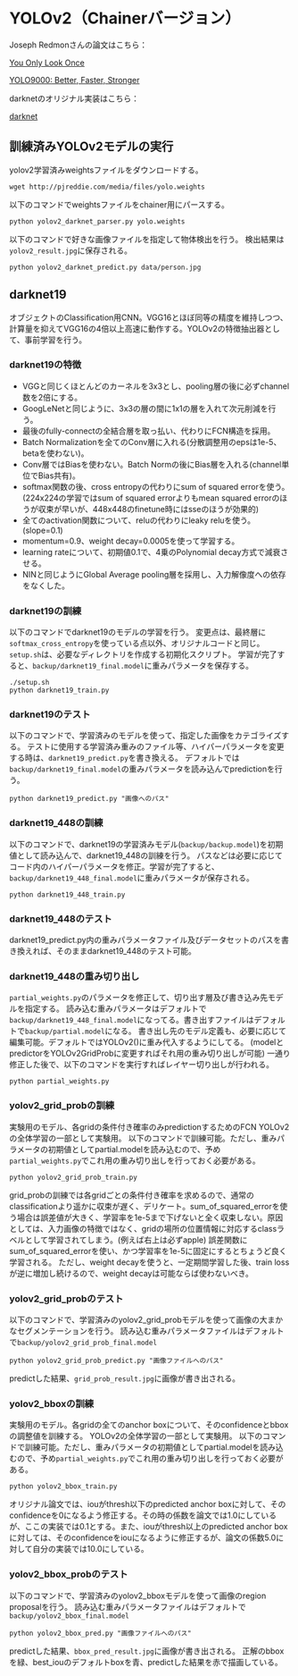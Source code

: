 # YOLOv2（Chainerバージョン）
Joseph Redmonさんの論文はこちら：

[You Only Look Once](https://arxiv.org/abs/1506.02640)

[YOLO9000: Better, Faster, Stronger](https://arxiv.org/abs/1612.08242)


darknetのオリジナル実装はこちら：

[darknet](http://pjreddie.com/)


## 訓練済みYOLOv2モデルの実行
yolov2学習済みweightsファイルをダウンロードする。

```
wget http://pjreddie.com/media/files/yolo.weights
```

以下のコマンドでweightsファイルをchainer用にパースする。

```
python yolov2_darknet_parser.py yolo.weights
```

以下のコマンドで好きな画像ファイルを指定して物体検出を行う。
検出結果は`yolov2_result.jpg`に保存される。

```
python yolov2_darknet_predict.py data/person.jpg
```



## darknet19
オブジェクトのClassification用CNN。VGG16とほぼ同等の精度を維持しつつ、計算量を抑えてVGG16の4倍以上高速に動作する。YOLOv2の特徴抽出器として、事前学習を行う。


### darknet19の特徴
- VGGと同じくほとんどのカーネルを3x3とし、pooling層の後に必ずchannel数を2倍にする。
- GoogLeNetと同じように、3x3の層の間に1x1の層を入れて次元削減を行う。
- 最後のfully-connectの全結合層を取っ払い、代わりにFCN構造を採用。
- Batch Normalizationを全てのConv層に入れる(分散調整用のepsは1e-5、betaを使わない)。
- Conv層ではBiasを使わない。Batch Normの後にBias層を入れる(channel単位でBias共有)。
- softmax関数の後、cross entropyの代わりにsum of squared errorを使う。
  (224x224の学習ではsum of squared errorよりもmean squared errorのほうが収束が早いが、448x448のfinetune時にはsseのほうが効果的)
- 全てのactivation関数について、reluの代わりにleaky reluを使う。(slope=0.1)
- momentum=0.9、weight decay=0.0005を使って学習する。
- learning rateについて、初期値0.1で、4乗のPolynomial decay方式で減衰させる。
- NINと同じようにGlobal Average pooling層を採用し、入力解像度への依存をなくした。


### darknet19の訓練

以下のコマンドでdarknet19のモデルの学習を行う。
変更点は、最終層に`softmax_cross_entropy`を使っている点以外、オリジナルコードと同じ。
`setup.sh`は、必要なディレクトリを作成する初期化スクリプト。
学習が完了すると、`backup/darknet19_final.model`に重みパラメータを保存する。

```
./setup.sh
python darknet19_train.py
```


### darknet19のテスト
以下のコマンドで、学習済みのモデルを使って、指定した画像をカテゴライズする。
テストに使用する学習済み重みのファイル等、ハイパーパラメータを変更する時は、`darknet19_predict.py`を書き換える。
デフォルトでは`backup/darknet19_final.model`の重みパラメータを読み込んでpredictionを行う。

```
python darknet19_predict.py "画像へのパス"
```

### darknet19\_448の訓練
以下のコマンドで、darknet19の学習済みモデル(`backup/backup.model`)を初期値として読み込んで、darknet19_448の訓練を行う。
パスなどは必要に応じてコード内のハイパーパラメータを修正。学習が完了すると、`backup/darknet19_448_final.model`に重みパラメータが保存される。

```
python darknet19_448_train.py
```

### darknet19\_448のテスト
darknet19_predict.py内の重みパラメータファイル及びデータセットのパスを書き換えれば、そのままdarknet19_448のテスト可能。

### darknet19\_448の重み切り出し
`partial_weights.py`のパラメータを修正して、切り出す層及び書き込み先モデルを指定する。
読み込む重みパラメータはデフォルトで`backup/darknet19_448_final.model`になってる。書き出すファイルはデフォルトで`backup/partial.model`になる。
書き出し先のモデル定義も、必要に応じて編集可能。デフォルトではYOLOv2()に重み代入するようにしてる。
(modelとpredictorをYOLOv2GridProbに変更すればそれ用の重み切り出しが可能)
一通り修正した後で、以下のコマンドを実行すればレイヤー切り出しが行われる。

```
python partial_weights.py
```

### yolov2\_grid\_probの訓練
実験用のモデル、各gridの条件付き確率のみpredictionするためのFCN
YOLOv2の全体学習の一部として実験用。
以下のコマンドで訓練可能。ただし、重みパラメータの初期値としてpartial.modelを読み込むので、予め`partial_weights.py`でこれ用の重み切り出しを行っておく必要がある。

```
python yolov2_grid_prob_train.py
```

grid_probの訓練では各gridごとの条件付き確率を求めるので、通常のclassificationより遥かに収束が遅く、デリケート。sum_of_squared_errorを使う場合は誤差値が大きく、学習率を1e-5まで下げないと全く収束しない。原因としては、入力画像の特徴ではなく、gridの場所の位置情報に対応するclassラベルとして学習されてしまう。(例えば右上は必ずapple)
誤差関数にsum_of_squared_errorを使い、かつ学習率を1e-5に固定にするとちょうど良く学習される。
ただし、weight decayを使うと、一定期間学習した後、train lossが逆に増加し続けるので、weight decayは可能ならば使わないべき。


### yolov2\_grid_probのテスト
以下のコマンドで、学習済みのyolov2_grid_probモデルを使って画像の大まかなセグメンテーションを行う。
読み込む重みパラメータファイルはデフォルトで`backup/yolov2_grid_prob_final.model`

```
python yolov2_grid_prob_predict.py "画像ファイルへのパス"
```

predictした結果、`grid_prob_result.jpg`に画像が書き出される。


### yolov2\_bboxの訓練
実験用のモデル。各gridの全てのanchor boxについて、そのconfidenceとbboxの調整値を訓練する。
YOLOv2の全体学習の一部として実験用。
以下のコマンドで訓練可能。ただし、重みパラメータの初期値としてpartial.modelを読み込むので、予め`partial_weights.py`でこれ用の重み切り出しを行っておく必要がある。

```
python yolov2_bbox_train.py
```

オリジナル論文では、iouがthresh以下のpredicted anchor boxに対して、そのconfidenceを0になるよう修正する。その時の係数を論文では1.0にしているが、ここの実装では0.1とする。また、iouがthresh以上のpredicted anchor boxに対しては、そのconfidenceをiouになるように修正するが、論文の係数5.0に対して自分の実装では10.0にしている。

### yolov2\_bbox_probのテスト
以下のコマンドで、学習済みのyolov2_bboxモデルを使って画像のregion proposalを行う。
読み込む重みパラメータファイルはデフォルトで`backup/yolov2_bbox_final.model`

```
python yolov2_bbox_pred.py "画像ファイルへのパス"
```

predictした結果、`bbox_pred_result.jpg`に画像が書き出される。
正解のbboxを緑、best_iouのデフォルトboxを青、predictした結果を赤で描画している。
